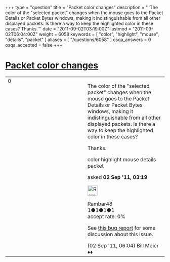 +++
type = "question"
title = "Packet color changes"
description = '''The color of the &quot;selected packet&quot; changes when the mouse goes to the Packet Details or Packet Bytes windows, making it indistinguishable from all other displayed packets. Is there a way to keep the highlighted color in these cases? Thanks.'''
date = "2011-09-02T03:19:00Z"
lastmod = "2011-09-02T06:04:00Z"
weight = 6058
keywords = [ "color", "highlight", "mouse", "details", "packet" ]
aliases = [ "/questions/6058" ]
osqa_answers = 0
osqa_accepted = false
+++

<div class="headNormal">

# [Packet color changes](/questions/6058/packet-color-changes)

</div>

<div id="main-body">

<div id="askform">

<table id="question-table" style="width:100%;"><colgroup><col style="width: 50%" /><col style="width: 50%" /></colgroup><tbody><tr class="odd"><td style="width: 30px; vertical-align: top"><div class="vote-buttons"><span id="post-6058-upvote" class="ajax-command post-vote up" rel="nofollow" title="I like this post (click again to cancel)"> </span><div id="post-6058-score" class="post-score" title="current number of votes">0</div><span id="post-6058-downvote" class="ajax-command post-vote down" rel="nofollow" title="I dont like this post (click again to cancel)"> </span> <span id="favorite-mark" class="ajax-command favorite-mark" rel="nofollow" title="mark/unmark this question as favorite (click again to cancel)"> </span><div id="favorite-count" class="favorite-count"></div></div></td><td><div id="item-right"><div class="question-body"><p>The color of the "selected packet" changes when the mouse goes to the Packet Details or Packet Bytes windows, making it indistinguishable from all other displayed packets. Is there a way to keep the highlighted color in these cases?</p><p>Thanks.</p></div><div id="question-tags" class="tags-container tags"><span class="post-tag tag-link-color" rel="tag" title="see questions tagged &#39;color&#39;">color</span> <span class="post-tag tag-link-highlight" rel="tag" title="see questions tagged &#39;highlight&#39;">highlight</span> <span class="post-tag tag-link-mouse" rel="tag" title="see questions tagged &#39;mouse&#39;">mouse</span> <span class="post-tag tag-link-details" rel="tag" title="see questions tagged &#39;details&#39;">details</span> <span class="post-tag tag-link-packet" rel="tag" title="see questions tagged &#39;packet&#39;">packet</span></div><div id="question-controls" class="post-controls"></div><div class="post-update-info-container"><div class="post-update-info post-update-info-user"><p>asked <strong>02 Sep '11, 03:19</strong></p><img src="https://secure.gravatar.com/avatar/d0bbc6c26216412e0b364f575c1a6022?s=32&amp;d=identicon&amp;r=g" class="gravatar" width="32" height="32" alt="Rambar48&#39;s gravatar image" /><p><span>Rambar48</span><br />
<span class="score" title="1 reputation points">1</span><span title="1 badges"><span class="badge1">●</span><span class="badgecount">1</span></span><span title="1 badges"><span class="silver">●</span><span class="badgecount">1</span></span><span title="1 badges"><span class="bronze">●</span><span class="badgecount">1</span></span><br />
<span class="accept_rate" title="Rate of the user&#39;s accepted answers">accept rate:</span> <span title="Rambar48 has no accepted answers">0%</span></p></div></div><div id="comments-container-6058" class="comments-container"><span id="6061"></span><div id="comment-6061" class="comment"><div id="post-6061-score" class="comment-score"></div><div class="comment-text"><p>See <a href="https://bugs.wireshark.org/bugzilla/show_bug.cgi?id=4445">this bug report</a> for some discussion about this issue.</p></div><div id="comment-6061-info" class="comment-info"><span class="comment-age">(02 Sep '11, 06:04)</span> <span class="comment-user userinfo">Bill Meier ♦♦</span></div></div></div><div id="comment-tools-6058" class="comment-tools"></div><div class="clear"></div><div id="comment-6058-form-container" class="comment-form-container"></div><div class="clear"></div></div></td></tr></tbody></table>

</div>

</div>

